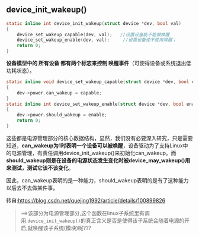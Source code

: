 ## device_init_wakeup()

```c
static inline int device_init_wakeup(struct device *dev, bool val)
{
    device_set_wakeup_capable(dev, val);   //设置设备能不能被唤醒
    device_set_wakeup_enable(dev, val);     //设置设备使不使用唤醒；
    return 0;
}
```

**设备模型中的 所有设备 都有两个标志来控制 唤醒事件**（可使得设备或系统退出低功耗状态）。

```c
static inline void device_set_wakeup_capable(struct device *dev, bool capable)
{
    dev->power.can_wakeup = capable;
}
static inline int device_set_wakeup_enable(struct device *dev, bool enable)
{
    dev->power.should_wakeup = enable;
    return 0;
}

```

这些都是电源管理部分的核心数据结构，显然，我们没有必要深入研究，只是需要知道，**can_wakeup为1时表明一个设备可以被唤醒**，设备驱动为了支持Linux中的电源管理，有责任调用device_init_wakeup()来初始化can_wakeup。而**should_wakeup则是在设备的电源状态发生变化时被device_may_wakeup()用来测试，测试它该不该变化**。

因此，can_wakeup表明的是一种能力，should_wakeup表明的是有了这种能力以后去不去做某件事。

转自:https://blog.csdn.net/quejing1992/article/details/100899826



> ==>该部分为电源管理部分,这个函数在linux子系统里有调用.`device_init_wakeup()`的真正含义是否是使得该子系统会随着电源的开启,就唤醒该子系统(模块)呢???